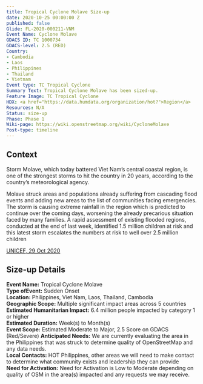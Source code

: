 ```yaml
---
title: Tropical Cyclone Molave Size-up
date: 2020-10-25 00:00:00 Z
published: false
Glide: FL-2020-000211-VNM
Event Name: Cyclone Molave
GDACS ID: TC 1000734
GDACS-level: 2.5 (RED)
Country:
- Cambodia
- Laos
- Philippines
- Thailand
- Vietnam
Event type: TC Tropical Cyclone
Summary Text: Tropical Cyclone Molave has been sized-up.
Feature Image: TC Tropical Cyclone
HDX: <a href="https://data.humdata.org/organization/hot?">Region</a>
Resources: N/A
Status: size-up
Phase: Phase 1
Wiki-page: https://wiki.openstreetmap.org/wiki/CycloneMolave
Post-type: timeline
---
```


<h2>Context</h2>

Storm Molave, which today battered Viet Nam’s central coastal region, is one of the strongest storms to hit the country in 20 years, according to the country’s meteorological agency. 

Molave struck areas and populations already suffering from cascading flood events and adding new areas to the list of communities facing emergencies. The storm is causing extreme rainfall in the region which is predicted to continue over the coming days, worsening the already precarious situation faced by many families. A rapid assessment of existing flooded regions, conducted at the end of last week, identified 1.5 million children at risk and this latest storm escalates the numbers at risk to well over 2.5 million children

<a href="https://reliefweb.int/disaster/fl-2020-000211-vnm" target="_blank">UNICEF, 29 Oct 2020</a>

<h2>Size-up Details</h2>

<strong>Event Name:</strong> Tropical Cyclone Molave<br>
<strong>Type ofEvent:</strong> Sudden Onset<br>
<strong>Location:</strong> Philippines, Viet Nam, Laos, Thailand, Cambodia<br>
<strong>Geographic Scope:</strong>  Multiple significant impact areas across 5 countries<br>
<strong>Estimated Humanitarian Impact:</strong> 6.4 million people impacted by category 1 or higher<br>
<strong>Estimated Duration:</strong> Week(s) to Month(s)<br>
<strong>Event Scope:</strong> Estimated Moderate to Major, 2.5 Score on GDACS (Red/Severe)<be>
<strong>Anticipated Needs:</strong> We are currently evaluating the area in the Philippines that was struck to determine quality of OpenStreetMap and any data needs.<br>
<strong>Local Contacts:</strong> HOT Philippines, other areas we will need to make contact to determine what community exists and leadership they can provide<br>
<strong>Need for Activation:</strong> Need for Activation is Low to Moderate depending on quality of OSM in the area(s) impacted and any requests we may receive.<br>